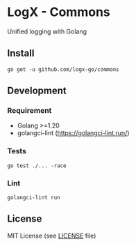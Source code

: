 # LogX - Commons

Unified logging with Golang

## Install

```shell
go get -u github.com/logx-go/commons
```

## Development

### Requirement
- Golang >=1.20
- golangci-lint (https://golangci-lint.run/)

### Tests

```shell
go test ./... -race
```

### Lint

```shell
golangci-lint run
```

## License

MIT License (see [LICENSE](LICENSE) file)
